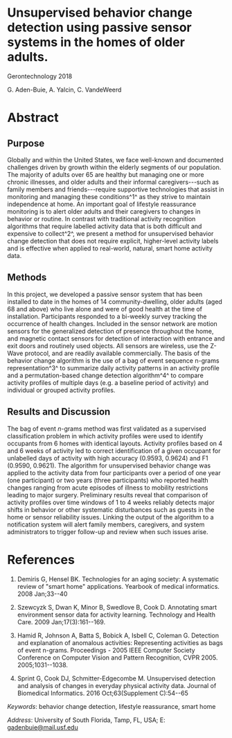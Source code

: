 # Unsupervised behavior change detection using passive sensor systems in the homes of older adults.

Gerontechnology 2018

G. Aden-Buie, A. Yalcin, C. VandeWeerd

# Abstract

## Purpose

Globally and within the United States, we face well-known and documented
challenges driven by growth within the elderly segments of our population. The
majority of adults over 65 are healthy but managing one or more chronic
illnesses, and older adults and their informal caregivers---such as family
members and friends---require supportive technologies that assist in monitoring
and managing these conditions^1^ as they strive to maintain independence at
home. An important goal of lifestyle reassurance monitoring is to alert older
adults and their caregivers to changes in behavior or routine. In contrast with
traditional activity recognition algorithms that require labelled activity data
that is both difficult and expensive to collect^2^, we present a method for
unsupervised behavior change detection that does not require explicit,
higher-level activity labels and is effective when applied to real-world,
natural, smart home activity data.

## Methods

In this project, we developed a passive sensor system that has been installed to
date in the homes of 14 community-dwelling, older adults (aged 68 and above) who
live alone and were of good health at the time of installation. Participants
responded to a bi-weekly survey tracking the occurrence of health changes.
Included in the sensor network are motion sensors for the generalized detection
of presence throughout the home, and magnetic contact sensors for detection of
interaction with entrance and exit doors and routinely used objects. All sensors
are wireless, use the Z-Wave protocol, and are readily available commercially.
The basis of the behavior change algorithm is the use of a bag of event sequence
n-grams representation^3^ to summarize daily activity patterns in an activity
profile and a permutation-based change detection algorithm^4^ to compare
activity profiles of multiple days (e.g. a baseline period of activity) and
individual or grouped activity profiles.

## Results and Discussion

The bag of event *n*-grams method was first validated as a supervised
classification problem in which activity profiles were used to identify
occupants from 6 homes with identical layouts. Activity profiles based on 4 and
6 weeks of activity led to correct identification of a given occupant for
unlabelled days of activity with high accuracy (0.9593, 0.9624) and F1 (0.9590,
0.9621). The algorithm for unsupervised behavior change was applied to the
activity data from four participants over a period of one year (one participant)
or two years (three participants) who reported health changes ranging from acute
episodes of illness to mobility restrictions leading to major surgery.
Preliminary results reveal that comparison of activity profiles over time
windows of 1 to 4 weeks reliably detects major shifts in behavior or other
systematic disturbances such as guests in the home or sensor reliability issues.
Linking the output of the algorithm to a notification system will alert family
members, caregivers, and system administrators to trigger follow-up and review
when such issues arise.

# References

1. Demiris G, Hensel BK. Technologies for an aging society: A systematic
review of "smart home" applications. Yearbook of medical informatics.
2008 Jan;33--40

2. Szewcyzk S, Dwan K, Minor B, Swedlove B, Cook D. Annotating smart
environment sensor data for activity learning. Technology and Health
Care. 2009 Jan;17(3):161--169.

3. Hamid R, Johnson A, Batta S, Bobick A, Isbell C, Coleman G. Detection
and explanation of anomalous activities: Representing activities as bags
of event n-grams. Proceedings - 2005 IEEE Computer Society Conference on
Computer Vision and Pattern Recognition, CVPR 2005. 2005;1031--1038.

4. Sprint G, Cook DJ, Schmitter-Edgecombe M. Unsupervised detection and
analysis of changes in everyday physical activity data. Journal of
Biomedical Informatics. 2016 Oct;63(Supplement C):54--65

*Keywords*: behavior change detection, lifestyle reassurance, smart home

*Address*: University of South Florida, Tamp, FL, USA; E:
gadenbuie@mail.usf.edu
